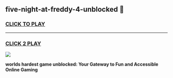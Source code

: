 
## five-night-at-freddy-4-unblocked 👋
<h3>
<a href="https://premium.freeplayer.one?title=five-night-at-freddy-4-unblocked&ref=14F">CLICK TO PLAY</a></h3>
<hr>

<h3>
<a href="https://premium.freeplayer.one?title=five-night-at-freddy-4-unblocked&ref=14F">CLICK 2 PLAY</a>
  
</h3>

<a href="https://premium.freeplayer.one?title=five-night-at-freddy-4-unblocked&ref=12F/"><img src="https://clearcache.store/games.png"></a>


**worlds hardest game unblocked: Your Gateway to Fun and Accessible Online Gaming**
